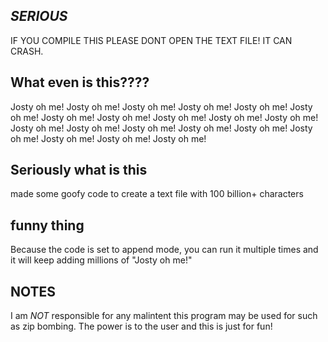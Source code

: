 ## *SERIOUS*
IF YOU COMPILE THIS PLEASE DONT OPEN THE TEXT FILE! IT CAN CRASH.

## What even is this????
Josty oh me! Josty oh me! Josty oh me! Josty oh me! Josty oh me! Josty oh me! Josty oh me! Josty oh me! Josty oh me! Josty oh me! Josty oh me! Josty oh me! Josty oh me! Josty oh me! Josty oh me! Josty oh me! Josty oh me! Josty oh me! Josty oh me! Josty oh me! 

## Seriously what is this
made some goofy code to create a text file with 100 billion+ characters

## funny thing
Because the code is set to append mode, you can run it multiple times and it will keep adding millions of "Josty oh me!"

## NOTES

I am *NOT* responsible for any malintent this program may be used for such as zip bombing. The power is to the user and this is just for fun!
